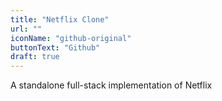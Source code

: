 ```yaml
---
title: "Netflix Clone"
url: ""
iconName: "github-original"
buttonText: "Github"
draft: true
---
```

A standalone full-stack implementation of Netflix

